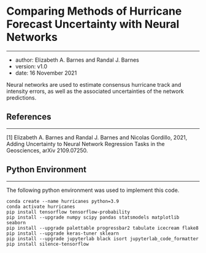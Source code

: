 # Comparing Methods of Hurricane Forecast Uncertainty with Neural Networks
***
* author: Elizabeth A. Barnes and Randal J. Barnes
* version: v1.0
* date: 16 November 2021

Neural networks are used to estimate consensus hurricane track and intensity errors, as well as the associated uncertainties of the network predictions.


## References
***
[1] Elizabeth A. Barnes and Randal J. Barnes and Nicolas Gordillo, 2021, Adding Uncertainty to Neural Network Regression Tasks in the Geosciences, arXiv 2109.07250.


## Python Environment
***
The following python environment was used to implement this code.
```
conda create --name hurricanes python=3.9
conda activate hurricanes
pip install tensorflow tensorflow-probability
pip install --upgrade numpy scipy pandas statsmodels matplotlib seaborn
pip install --upgrade palettable progressbar2 tabulate icecream flake8
pip install --upgrade keras-tuner sklearn
pip install --upgrade jupyterlab black isort jupyterlab_code_formatter
pip install silence-tensorflow
```
